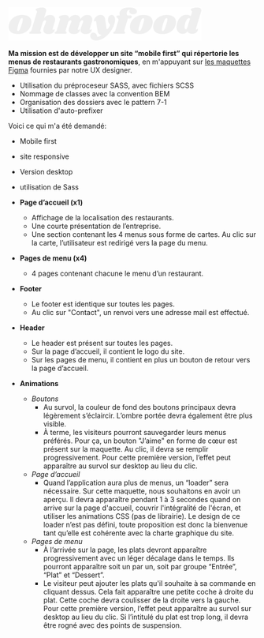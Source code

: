 ![Logo de la compagnie ohmyfood.](/footage/Logo/ohmyfood-white.png)

__Ma mission est de développer un site “mobile first” qui répertorie les menus de restaurants gastronomiques__, en m'appuyant sur [les maquettes Figma](https://www.figma.com/file/t4449fzDnwGYmzuwQdu87V/Maquettes-Ohmyfood-(mobile-et-desktop)?node-id=0-1&t=Rhtl9kN6JZFVsG32-0)
fournies par notre UX designer.

- Utilisation du préproceseur SASS, avec fichiers SCSS
- Nommage de classes avec la convention BEM
- Organisation des dossiers avec le pattern 7-1
- Utilisation d'auto-prefixer

Voici ce qui m'a été demandé:

 - Mobile first
 - site responsive
 - Version desktop
 - utilisation de Sass
 
- __Page d’accueil (x1)__
  - Affichage de la localisation des restaurants.
  - Une courte présentation de l’entreprise.
  - Une section contenant les 4 menus sous forme de cartes. Au clic sur la carte,
l’utilisateur est redirigé vers la page du menu.

- __Pages de menu (x4)__
  - 4 pages contenant chacune le menu d’un restaurant.
  
- __Footer__
  - Le footer est identique sur toutes les pages.
  - Au clic sur "Contact", un renvoi vers une adresse mail est effectué.

- __Header__
  - Le header est présent sur toutes les pages.
  - Sur la page d’accueil, il contient le logo du site.
  - Sur les pages de menu, il contient en plus un bouton de retour vers la page d’accueil.
  
- __Animations__
  - _Boutons_
    - Au survol, la couleur de fond des boutons principaux devra légèrement s’éclaircir.
      L’ombre portée devra également être plus visible.
    - À terme, les visiteurs pourront sauvegarder leurs menus préférés. Pour ça, un
      bouton "J’aime" en forme de cœur est présent sur la maquette. Au clic, il devra se
      remplir progressivement. Pour cette première version, l’effet peut apparaître au
      survol sur desktop au lieu du clic.
  - _Page d’accueil_
    - Quand l’application aura plus de menus, un “loader” sera nécessaire. Sur cette
      maquette, nous souhaitons en avoir un aperçu. Il devra apparaître pendant 1 à 3
      secondes quand on arrive sur la page d'accueil, couvrir l'intégralité de l'écran, et
      utiliser les animations CSS (pas de librairie). Le design de ce loader n’est pas défini,
      toute proposition est donc la bienvenue tant qu’elle est cohérente avec la charte
      graphique du site.
  - _Pages de menu_
    - À l’arrivée sur la page, les plats devront apparaître progressivement avec un léger
      décalage dans le temps. Ils pourront apparaître soit un par un, soit par groupe
      “Entrée”, “Plat” et “Dessert”.
    - Le visiteur peut ajouter les plats qu'il souhaite à sa commande en cliquant dessus.
      Cela fait apparaître une petite coche à droite du plat. Cette coche devra coulisser de
      la droite vers la gauche. Pour cette première version, l’effet peut apparaître au survol
      sur desktop au lieu du clic. Si l’intitulé du plat est trop long, il devra être rogné avec
      des points de suspension.

